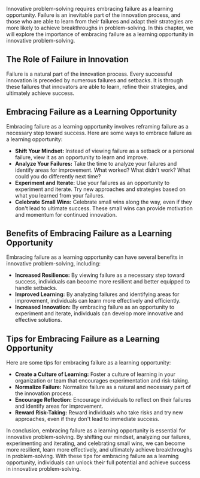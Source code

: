 
Innovative problem-solving requires embracing failure as a learning opportunity. Failure is an inevitable part of the innovation process, and those who are able to learn from their failures and adapt their strategies are more likely to achieve breakthroughs in problem-solving. In this chapter, we will explore the importance of embracing failure as a learning opportunity in innovative problem-solving.

The Role of Failure in Innovation
---------------------------------

Failure is a natural part of the innovation process. Every successful innovation is preceded by numerous failures and setbacks. It is through these failures that innovators are able to learn, refine their strategies, and ultimately achieve success.

Embracing Failure as a Learning Opportunity
-------------------------------------------

Embracing failure as a learning opportunity involves reframing failure as a necessary step toward success. Here are some ways to embrace failure as a learning opportunity:

* **Shift Your Mindset:** Instead of viewing failure as a setback or a personal failure, view it as an opportunity to learn and improve.
* **Analyze Your Failures:** Take the time to analyze your failures and identify areas for improvement. What worked? What didn't work? What could you do differently next time?
* **Experiment and Iterate:** Use your failures as an opportunity to experiment and iterate. Try new approaches and strategies based on what you learned from your failures.
* **Celebrate Small Wins:** Celebrate small wins along the way, even if they don't lead to ultimate success. These small wins can provide motivation and momentum for continued innovation.

Benefits of Embracing Failure as a Learning Opportunity
-------------------------------------------------------

Embracing failure as a learning opportunity can have several benefits in innovative problem-solving, including:

* **Increased Resilience:** By viewing failure as a necessary step toward success, individuals can become more resilient and better equipped to handle setbacks.
* **Improved Learning:** By analyzing failures and identifying areas for improvement, individuals can learn more effectively and efficiently.
* **Increased Innovation:** By embracing failure as an opportunity to experiment and iterate, individuals can develop more innovative and effective solutions.

Tips for Embracing Failure as a Learning Opportunity
----------------------------------------------------

Here are some tips for embracing failure as a learning opportunity:

* **Create a Culture of Learning:** Foster a culture of learning in your organization or team that encourages experimentation and risk-taking.
* **Normalize Failure:** Normalize failure as a natural and necessary part of the innovation process.
* **Encourage Reflection:** Encourage individuals to reflect on their failures and identify areas for improvement.
* **Reward Risk-Taking:** Reward individuals who take risks and try new approaches, even if they don't lead to immediate success.

In conclusion, embracing failure as a learning opportunity is essential for innovative problem-solving. By shifting our mindset, analyzing our failures, experimenting and iterating, and celebrating small wins, we can become more resilient, learn more effectively, and ultimately achieve breakthroughs in problem-solving. With these tips for embracing failure as a learning opportunity, individuals can unlock their full potential and achieve success in innovative problem-solving.

